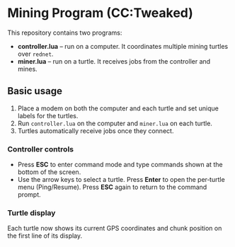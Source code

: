 # Mining Program (CC:Tweaked)

This repository contains two programs:

* **controller.lua** – run on a computer. It coordinates multiple mining turtles over `rednet`.
* **miner.lua** – run on a turtle. It receives jobs from the controller and mines.

## Basic usage
1. Place a modem on both the computer and each turtle and set unique labels for the turtles.
2. Run `controller.lua` on the computer and `miner.lua` on each turtle.
3. Turtles automatically receive jobs once they connect.

### Controller controls
- Press **ESC** to enter command mode and type commands shown at the bottom of the screen.
- Use the arrow keys to select a turtle. Press **Enter** to open the per‑turtle menu (Ping/Resume). Press **ESC** again to return to the command prompt.

### Turtle display
Each turtle now shows its current GPS coordinates and chunk position on the first line of its display.
